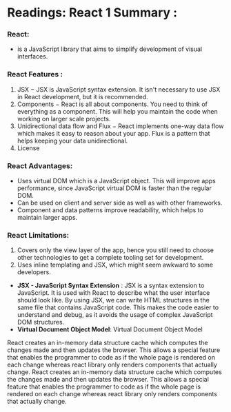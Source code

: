 # Readings: React 1 Summary :
### React:
* is a JavaScript library that aims to simplify development of visual interfaces.

### React Features :
1. JSX − JSX is JavaScript syntax extension. It isn't necessary to use JSX in React development, but it is recommended. 
2. Components − React is all about components. You need to think of everything as a component. This will help you maintain the code when working on larger scale projects.
3. Unidirectional data flow and Flux − React implements one-way data flow which makes it easy to reason about your app. Flux is a pattern that helps keeping your data unidirectional.
4. License

### React Advantages:
* Uses virtual DOM which is a JavaScript object. This will improve apps performance, since JavaScript virtual DOM is faster than the regular DOM.
* Can be used on client and server side as well as with other frameworks.
* Component and data patterns improve readability, which helps to maintain larger apps.

### React Limitations:
1. Covers only the view layer of the app, hence you still need to choose other technologies to get a complete tooling set for development.
2. Uses inline templating and JSX, which might seem awkward to some developers.

* **JSX - JavaScript Syntax Extension** : JSX is a syntax extension to JavaScript. It is used with React to describe what the user interface should look like. By using JSX, we can write HTML structures in the same file that contains JavaScript code. This makes the code easier to understand and debug, as it avoids the usage of complex JavaScript DOM structures.
* **Virtual Document Object Model**: Virtual Document Object Model
 
React creates an in-memory data structure cache which computes the changes made and then updates the browser. This allows a special feature that enables the programmer to code as if the whole page is rendered on each change whereas react library only renders components that actually change. React creates an in-memory data structure cache which computes the changes made and then updates the browser. This allows a special feature that enables the programmer to code as if the whole page is rendered on each change whereas react library only renders components that actually change. 
